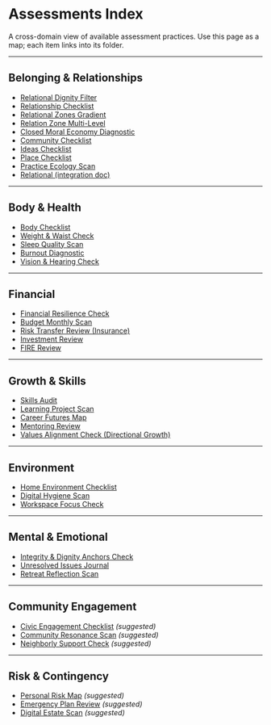 # Assessments Index

A cross-domain view of available assessment practices. Use this page as a map; each item links into its folder.

---

## Belonging & Relationships
- [Relational Dignity Filter](belonging/relational_dignity_filter.md)
- [Relationship Checklist](belonging/relationship_checklist.md)
- [Relational Zones Gradient](belonging/relational_zones_gradient.md)
- [Relation Zone Multi-Level](belonging/relation_zone_multi_level.md)
- [Closed Moral Economy Diagnostic](belonging/closed_moral_economy_diagnostic_checklist.md)
- [Community Checklist](belonging/community_checklist.md)
- [Ideas Checklist](belonging/ideas_checklist.md)
- [Place Checklist](belonging/place_checklist.md)
- [Practice Ecology Scan](belonging/practice_ecology_scan.md)
- [Relational (integration doc)](belonging/relational.md)

---

## Body & Health
- [Body Checklist](body/body_checklist.md)
- [Weight & Waist Check](body/weight_check.md)
- [Sleep Quality Scan](body/sleep_quality_scan.md)
- [Burnout Diagnostic](body/burnout_diagnostic.md)
- [Vision & Hearing Check](body/vision_hearing_check.md)

---

## Financial
- [Financial Resilience Check](financial/financial_resilience_check.md)
- [Budget Monthly Scan](financial/budget_monthly_scan.md)
- [Risk Transfer Review (Insurance)](financial/risk_transfer_review.md)
- [Investment Review](financial/investment_review.md)
- [FIRE Review](financial/fire_review.md)

---

## Growth & Skills
- [Skills Audit](growth/skills_audit.md)
- [Learning Project Scan](growth/learning_project_scan.md)
- [Career Futures Map](growth/career_futures_map.md)
- [Mentoring Review](growth/mentoring_review.md)
- [Values Alignment Check (Directional Growth)](growth/values_alignment_check.md)

---

## Environment
- [Home Environment Checklist](environment/home_environment_checklist.md)
- [Digital Hygiene Scan](environment/digital_hygiene_scan.md)
- [Workspace Focus Check](environment/workspace_focus_check.md)

---

## Mental & Emotional
- [Integrity & Dignity Anchors Check](mental/integrity_anchors_check.md)
- [Unresolved Issues Journal](mental/unresolved_issues_journal.md)
- [Retreat Reflection Scan](mental/retreat_reflection_scan.md)

---

## Community Engagement
- [Civic Engagement Checklist](community/civic_engagement_checklist.md) *(suggested)*
- [Community Resonance Scan](community/community_resonance_scan.md) *(suggested)*
- [Neighborly Support Check](community/neighborly_support_check.md) *(suggested)*

---

## Risk & Contingency
- [Personal Risk Map](risk/personal_risk_map.md) *(suggested)*
- [Emergency Plan Review](risk/emergency_plan_review.md) *(suggested)*
- [Digital Estate Scan](risk/digital_estate_scan.md) *(suggested)*
